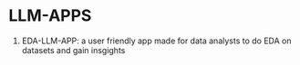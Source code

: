 # LLM-APPS

1) EDA-LLM-APP: a user friendly app made for data analysts to do EDA on datasets and gain insgights
